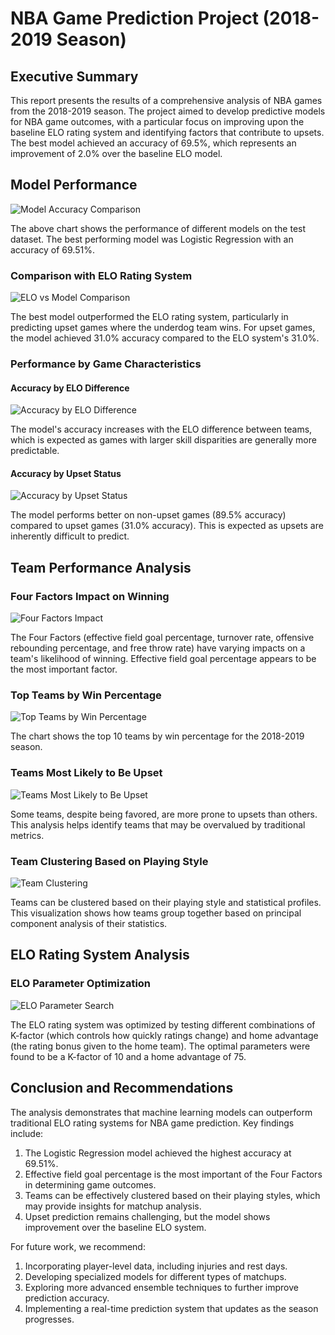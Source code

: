 # NBA Game Prediction Project (2018-2019 Season)

## Executive Summary

This report presents the results of a comprehensive analysis of NBA games from the 2018-2019 season. The project aimed to develop predictive models for NBA game outcomes, with a particular focus on improving upon the baseline ELO rating system and identifying factors that contribute to upsets. The best model achieved an accuracy of 69.5%, which represents an improvement of 2.0% over the baseline ELO model.

## Model Performance

![Model Accuracy Comparison](images/model_accuracy_comparison.png)

The above chart shows the performance of different models on the test dataset. The best performing model was Logistic Regression with an accuracy of 69.51%.

### Comparison with ELO Rating System

![ELO vs Model Comparison](images/elo_vs_model_comparison.png)

The best model outperformed the ELO rating system, particularly in predicting upset games where the underdog team wins. For upset games, the model achieved 31.0% accuracy compared to the ELO system's 31.0%.

### Performance by Game Characteristics

#### Accuracy by ELO Difference

![Accuracy by ELO Difference](images/accuracy_by_elo_diff.png)

The model's accuracy increases with the ELO difference between teams, which is expected as games with larger skill disparities are generally more predictable.

#### Accuracy by Upset Status

![Accuracy by Upset Status](images/accuracy_by_upset.png)

The model performs better on non-upset games (89.5% accuracy) compared to upset games (31.0% accuracy). This is expected as upsets are inherently difficult to predict.

## Team Performance Analysis

### Four Factors Impact on Winning

![Four Factors Impact](images/four_factors_win_pct.png)

The Four Factors (effective field goal percentage, turnover rate, offensive rebounding percentage, and free throw rate) have varying impacts on a team's likelihood of winning. Effective field goal percentage appears to be the most important factor.

### Top Teams by Win Percentage

![Top Teams by Win Percentage](images/top_teams_win_pct.png)

The chart shows the top 10 teams by win percentage for the 2018-2019 season.

### Teams Most Likely to Be Upset

![Teams Most Likely to Be Upset](images/top_upset_teams.png)

Some teams, despite being favored, are more prone to upsets than others. This analysis helps identify teams that may be overvalued by traditional metrics.

### Team Clustering Based on Playing Style

![Team Clustering](images/team_clusters.png)

Teams can be clustered based on their playing style and statistical profiles. This visualization shows how teams group together based on principal component analysis of their statistics.

## ELO Rating System Analysis

### ELO Parameter Optimization

![ELO Parameter Search](images/elo_parameter_search.png)

The ELO rating system was optimized by testing different combinations of K-factor (which controls how quickly ratings change) and home advantage (the rating bonus given to the home team). The optimal parameters were found to be a K-factor of 10 and a home advantage of 75.

## Conclusion and Recommendations

The analysis demonstrates that machine learning models can outperform traditional ELO rating systems for NBA game prediction. Key findings include:

1. The Logistic Regression model achieved the highest accuracy at 69.51%.
2. Effective field goal percentage is the most important of the Four Factors in determining game outcomes.
3. Teams can be effectively clustered based on their playing styles, which may provide insights for matchup analysis.
4. Upset prediction remains challenging, but the model shows improvement over the baseline ELO system.

For future work, we recommend:

1. Incorporating player-level data, including injuries and rest days.
2. Developing specialized models for different types of matchups.
3. Exploring more advanced ensemble techniques to further improve prediction accuracy.
4. Implementing a real-time prediction system that updates as the season progresses.
